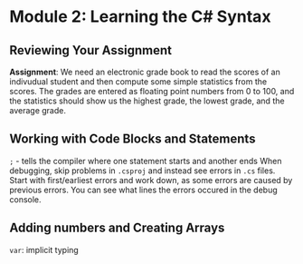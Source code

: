 # Module 2: Learning the C# Syntax

## Reviewing Your Assignment
**Assignment**: We need an electronic grade book to read the scores of an indivudual student and then compute some simple statistics from the scores.
The grades are entered as floating point numbers from 0 to 100, and the statistics should show us the highest grade, the lowest grade, and the average grade.

## Working with Code Blocks and Statements
`;` - tells the compiler where one statement starts and another ends
When debugging, skip problems in `.csproj` and instead see errors in `.cs` files. Start with first/earliest errors and work down, as some errors are caused by previous errors. You can see what lines the errors occured in the debug console.

## Adding numbers and Creating Arrays
`var`: implicit typing